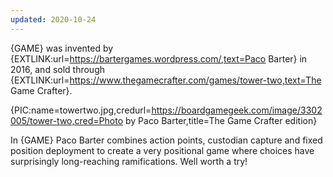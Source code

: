 ```yaml
---
updated: 2020-10-24
---
```


{GAME} was invented by {EXTLINK:url=https://bartergames.wordpress.com/,text=Paco Barter} in 2016, and sold through {EXTLINK:url=https://www.thegamecrafter.com/games/tower-two,text=The Game Crafter}.

{PIC:name=towertwo.jpg,credurl=https://boardgamegeek.com/image/3302005/tower-two,cred=Photo by Paco Barter,title=The Game Crafter edition}

In {GAME} Paco Barter combines action points, custodian capture and fixed position deployment to create a very positional game where choices have surprisingly long-reaching ramifications. Well worth a try!
